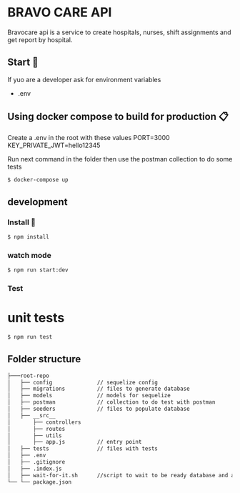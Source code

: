 # BRAVO CARE API

Bravocare api is a service to create hospitals, nurses, shift assignments and get report by hospital.

## Start 🚀

If yuo are a developer ask for environment variables
- .env

## Using docker compose to build for production 📋

Create a .env in the root with these values
PORT=3000
KEY_PRIVATE_JWT=hello12345

Run next command in the folder then use the postman collection to do some tests
```bash
$ docker-compose up               
```

## development

### Install 🔧

```bash
$ npm install
```

### watch mode

```bash
$ npm run start:dev
```

### Test

# unit tests

```bash
$ npm run test
```

## Folder structure

```bash
├───root-repo
│   ├── config              // sequelize config
│   ├── migrations          // files to generate database
│   ├── models              // models for sequelize
│   ├── postman             // collection to do test with postman
│   ├── seeders             // files to populate database
│   ├── __src__
│       ├── controllers
│       ├── routes
│       ├── utils
│       ├── app.js          // entry point 
│   ├── tests               // files with tests
│   ├── .env
│   ├── .gitignore
│   ├── .index.js
│   ├── wait-for-it.sh      //script to wait to be ready database and apply migrations and seeders
└── └── package.json
```
